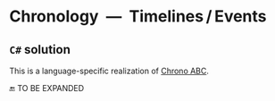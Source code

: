 # Chronology &nbsp;&mdash;&nbsp; Timelines&thinsp;/&thinsp;Events

## `C#` solution

This is a language-specific realization of [Chrono ABC](../../../README+/parts/AbcChrono/README.md).

🔚 TO BE EXPANDED
